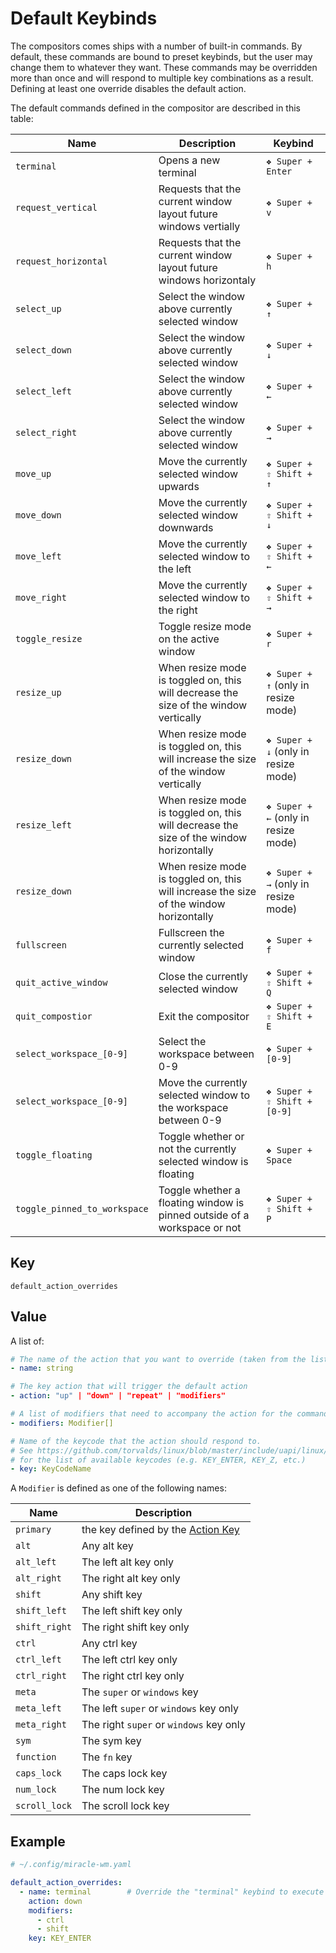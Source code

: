 # Default Keybinds
The compositors comes ships with a number of built-in commands. By default, these
commands are bound to preset keybinds, but the user may change them to whatever
they want. These commands may be overridden more than once and will respond to multiple key combinations as a result. Defining at least one override disables the default action.

The default commands defined in the compositor are described in this table:

| Name | Description | Keybind |
| ---- | ----------- | ------- |
| `terminal` | Opens a new terminal | `❖ Super + Enter` |
| `request_vertical` | Requests that the current window layout future windows vertially| `❖ Super + v` |
| `request_horizontal` | Requests that the current window layout future windows horizontaly | `❖ Super + h` |
| `select_up` | Select the window above currently selected window | `❖ Super + ↑` |
| `select_down` | Select the window above currently selected window | `❖ Super + ↓` |
| `select_left` | Select the window above currently selected window | `❖ Super + ←` |
| `select_right` | Select the window above currently selected window | `❖ Super + →` |
| `move_up` | Move the currently selected window upwards | `❖ Super + ⇧ Shift + ↑` |
| `move_down` | Move the currently selected window downwards | `❖ Super + ⇧ Shift + ↓` |
| `move_left` | Move the currently selected window to the left | `❖ Super + ⇧ Shift + ←` |
| `move_right` | Move the currently selected window to the right | `❖ Super + ⇧ Shift + →` |
| `toggle_resize` | Toggle resize mode on the active window | `❖ Super + r` |
| `resize_up` | When resize mode is toggled on, this will decrease the size of the window vertically | `❖ Super + ↑` (only in resize mode)  |
| `resize_down` | When resize mode is toggled on, this will increase the size of the window vertically | `❖ Super + ↓` (only in resize mode) |
| `resize_left` | When resize mode is toggled on, this will decrease the size of the window horizontally | `❖ Super + ←` (only in resize mode)  |
| `resize_down` | When resize mode is toggled on, this will increase the size of the window horizontally | `❖ Super + →` (only in resize mode)  |
| `fullscreen` | Fullscreen the currently selected window | `❖ Super + f` |
| `quit_active_window` | Close the currently selected window | `❖ Super + ⇧ Shift + Q` |
| `quit_compostior` | Exit the compositor | `❖ Super + ⇧ Shift + E` |
| `select_workspace_[0-9]` | Select the workspace between 0-9 | `❖ Super + [0-9]` |
| `select_workspace_[0-9]` | Move the currently selected window to the workspace between 0-9 | `❖ Super + ⇧ Shift + [0-9]` |
| `toggle_floating` | Toggle whether or not the currently selected window is floating | `❖ Super + Space` |
| `toggle_pinned_to_workspace` | Toggle whether a floating window is pinned outside of a workspace or not | `❖ Super + ⇧ Shift + P` |


## Key
```
default_action_overrides
```

## Value
A list of: 

```yaml
# The name of the action that you want to override (taken from the list above)
- name: string

# The key action that will trigger the default action
- action: "up" | "down" | "repeat" | "modifiers"

# A list of modifiers that need to accompany the action for the command to happen
- modifiers: Modifier[]

# Name of the keycode that the action should respond to.
# See https://github.com/torvalds/linux/blob/master/include/uapi/linux/input-event-codes.h
# for the list of available keycodes (e.g. KEY_ENTER, KEY_Z, etc.)
- key: KeyCodeName
```

A `Modifier` is defined as one of the following names:

| Name | Description |
| ---- | ----------- |
| `primary` | the key defined by the [Action Key](action_key.md) |
| `alt` | Any alt key |
| `alt_left` | The left alt key only |
| `alt_right` | The right alt key only |
| `shift` | Any shift key |
| `shift_left` | The left shift key only |
| `shift_right` | The right shift key only |
| `ctrl` | Any ctrl key |
| `ctrl_left` | The left ctrl key only |
| `ctrl_right` | The right ctrl key only |
| `meta` | The `super` or `windows` key |
| `meta_left` | The left `super` or `windows` key only |
| `meta_right` | The right `super` or `windows` key only |
| `sym` | The sym key |
| `function` | The `fn` key |
| `caps_lock` | The caps lock key |
| `num_lock` | The num lock key |
| `scroll_lock` | The scroll lock key |

## Example
```yaml
# ~/.config/miracle-wm.yaml

default_action_overrides:
  - name: terminal        # Override the "terminal" keybind to execute with "Ctrl + Shift + Enter"
    action: down
    modifiers:
      - ctrl
      - shift
    key: KEY_ENTER
```